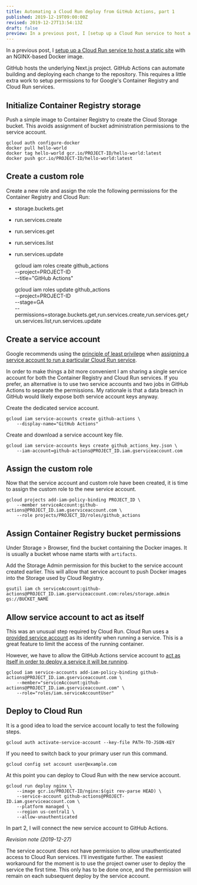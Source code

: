 ```yaml
---
title: Automating a Cloud Run deploy from GitHub Actions, part 1
published: 2019-12-19T09:00:00Z
revised: 2019-12-27T13:54:13Z
draft: false
preview: In a previous post, I [setup up a Cloud Run service to host a static site](post/how-to-run-a-static-site-in-google-cloud-run) with an NGINX-based Docker image. GitHub hosts the underlying Next.js project. GitHub Actions can automate building and deploying each change to the repository. This requires a little extra work to setup permissions to for Google's Container Registry and Cloud Run services.
---
```


In a previous post, I [setup up a Cloud Run service to host a static site](post/how-to-run-a-static-site-in-google-cloud-run) with an NGINX-based Docker image. 

GitHub hosts the underlying Next.js project. GitHub Actions can automate building and deploying each change to the repository. This requires a little extra work to setup permissions to for Google's Container Registry and Cloud Run services.

## Initialize Container Registry storage

Push a simple image to Container Registry to create the Cloud Storage bucket. This avoids assignment of bucket administration permissions to the service account.

    gcloud auth configure-docker
    docker pull hello-world
    docker tag hello-world gcr.io/PROJECT-ID/hello-world:latest
    docker push gcr.io/PROJECT-ID/hello-world:latest

## Create a custom role

Create a new role and assign the role the following permissions for the Container Registry and Cloud Run:

- storage.buckets.get
- run.services.create
- run.services.get
- run.services.list
- run.services.update


    gcloud iam roles create github_actions \
        --project=PROJECT-ID \
        --title="GitHub Actions"

    gcloud iam roles update github_actions \
        --project=PROJECT-ID \
        --stage=GA \
        --permissions=storage.buckets.get,run.services.create,run.services.get,run.services.list,run.services.update

## Create a service account

Google recommends using the [principle of least privilege](https://en.wikipedia.org/wiki/Principle_of_least_privilege) when [assigning a service account to run a particular Cloud Run service](https://cloud.google.com/run/docs/securing/service-identity).

In order to make things a _bit_ more convenient I am sharing a single service account for both the Container Registry and Cloud Run services. If you prefer, an alternative is to use two service accounts and two jobs in GitHub Actions to separate the permissions. My rationale is that a data breach in GitHub would likely expose both service account keys anyway.

Create the dedicated service account.

    gcloud iam service-accounts create github-actions \
        --display-name="GitHub Actions"

Create and download a service account key file.

    gcloud iam service-accounts keys create github_actions_key.json \
        --iam-account=github-actions@PROJECT_ID.iam.gserviceaccount.com

## Assign the custom role

Now that the service account and custom role have been created, it is time to assign the custom role to the new service account.

    gcloud projects add-iam-policy-binding PROJECT_ID \
        --member serviceAccount:github-actions@PROJECT_ID.iam.gserviceaccount.com \
        --role projects/PROJECT_ID/roles/github_actions

## Assign Container Registry bucket permissions

Under Storage > Browser, find the bucket containing the Docker images. It is usually a bucket whose name starts with `artifacts`.

Add the Storage Admin permission for this bucket to the service account created earlier. This will allow that service account to push Docker images into the Storage used by Cloud Registry.

    gsutil iam ch serviceAccount:github-actions@PROJECT_ID.iam.gserviceaccount.com:roles/storage.admin gs://BUCKET_NAME

## Allow service account to act as itself

This was an unusual step required by Cloud Run. Cloud Run uses a [provided service account](https://cloud.google.com/run/docs/securing/service-identity?hl=en#runtime_service_account) as its identity when running a service. This is a great feature to limit the access of the running container.

However, we have to allow the GitHub Actions service account to [act as itself in order to deploy a service it will be running](https://cloud.google.com/run/docs/reference/iam/roles#additional-configuration).

    gcloud iam service-accounts add-iam-policy-binding github-actions@PROJECT_ID.iam.gserviceaccount.com \
        --member="serviceAccount:github-actions@PROJECT_ID.iam.gserviceaccount.com" \
        --role="roles/iam.serviceAccountUser"

## Deploy to Cloud Run

It is a good idea to load the service account locally to test the following steps.

    gcloud auth activate-service-account --key-file PATH-TO-JSON-KEY

If you need to switch back to your primary user run this command.

    gcloud config set account user@example.com
    
At this point you can deploy to Cloud Run with the new service account.

    gcloud run deploy nginx \
        --image gcr.io/PROJECT-ID/nginx:$(git rev-parse HEAD) \
        --service-account github-actions@PROJECT-ID.iam.gserviceaccount.com \
        --platform managed \
        --region us-central1 \
        --allow-unauthenticated

In part 2, I will connect the new service account to GitHub Actions.

_Revision note (2019-12-27)_

The service account does not have permission to allow unauthenticated access to Cloud Run services. I'll investigate further. The easiest workaround for the moment is to use the project owner user to deploy the service the first time. This only has to be done once, and the permission will remain on each subsequent deploy by the service account.